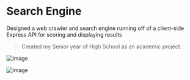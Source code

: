 # Search Engine

Designed a web crawler and search engine running off of a client-side Express API for scoring and displaying results
> Created my Senior year of High School as an academic project.

![image](https://github.com/owenshadburne/Web-Browser/assets/124115160/e675a943-ef85-4071-8e85-2eab733592fc)

![image](https://github.com/owenshadburne/Web-Browser/assets/124115160/b5a19c2d-e747-4773-b890-a3cd8b3bbe41)
